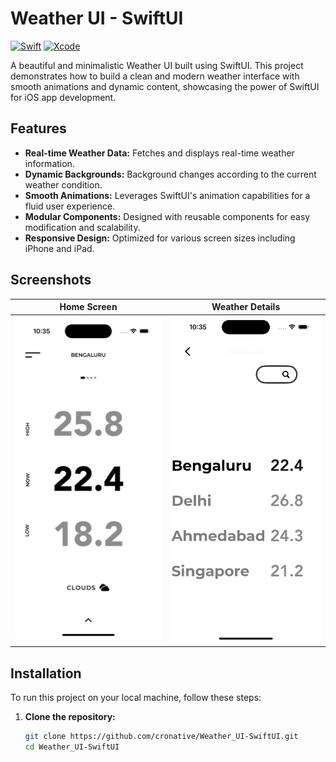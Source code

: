 # Weather UI - SwiftUI

[![Swift](https://img.shields.io/badge/Swift-5.0-orange.svg?style=flat)](https://swift.org)
[![Xcode](https://img.shields.io/badge/Xcode-12.0-blue.svg?style=flat)](https://developer.apple.com/xcode/)

A beautiful and minimalistic Weather UI built using SwiftUI. This project demonstrates how to build a clean and modern weather interface with smooth animations and dynamic content, showcasing the power of SwiftUI for iOS app development.

## Features

- **Real-time Weather Data:** Fetches and displays real-time weather information.
- **Dynamic Backgrounds:** Background changes according to the current weather condition.
- **Smooth Animations:** Leverages SwiftUI's animation capabilities for a fluid user experience.
- **Modular Components:** Designed with reusable components for easy modification and scalability.
- **Responsive Design:** Optimized for various screen sizes including iPhone and iPad.

## Screenshots

| Home Screen | Weather Details |
|-------------|-----------------|
| ![Home Screen](Screenshots/1.png) | ![Weather Details](Screenshots/2.png) | ![Other Screen](Screenshots/3.png) | ![Other Screen](Screenshots/4.png) |


## Installation

To run this project on your local machine, follow these steps:

1. **Clone the repository:**

   ```bash
   git clone https://github.com/cronative/Weather_UI-SwiftUI.git
   cd Weather_UI-SwiftUI
